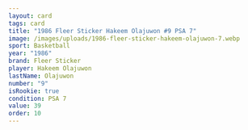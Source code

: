 ```yaml
---
layout: card
tags: card
title: "1986 Fleer Sticker Hakeem Olajuwon #9 PSA 7"
image: /images/uploads/1986-fleer-sticker-hakeem-olajuwon-7.webp
sport: Basketball
year: "1986"
brand: Fleer Sticker
player: Hakeem Olajuwon
lastName: Olajuwon
number: "9"
isRookie: true
condition: PSA 7
value: 39
order: 10
---
```

